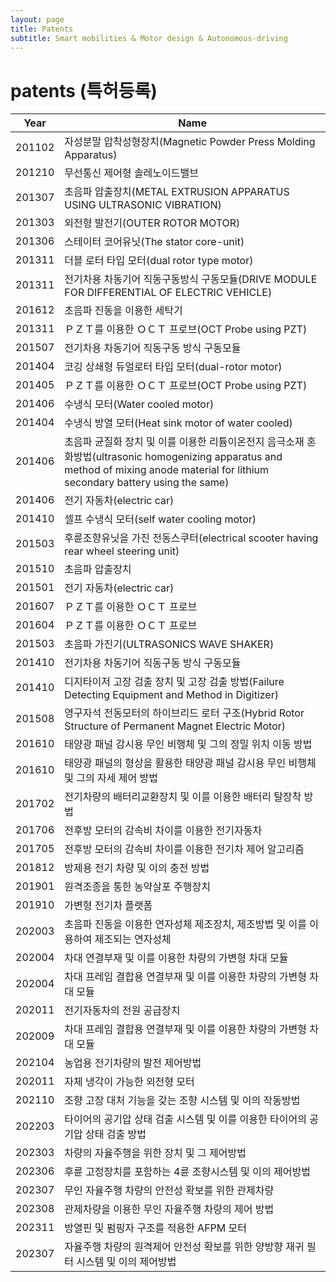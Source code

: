 ```yaml
---
layout: page
title: Patents
subtitle: Smart mobilities & Motor design & Autonomous-driving
---
```


# patents (특허등록)

| Year   | Name   |
| ------ | ------ |
|201102|	자성분말 압착성형장치(Magnetic Powder Press Molding Apparatus)|
|201210|	무선통신 제어형 솔레노이드밸브|
|201307|	초음파 압출장치(METAL EXTRUSION APPARATUS USING ULTRASONIC VIBRATION)|
|201303|	외전형 발전기(OUTER ROTOR MOTOR)|
|201306|	스테이터 코어유닛(The stator core-unit)|
|201311|	더블 로터 타입 모터(dual rotor type motor)|
|201311|	전기차용 차동기어 직동구동방식 구동모듈(DRIVE MODULE FOR DIFFERENTIAL OF ELECTRIC VEHICLE)|
|201612|	초음파 진동을 이용한 세탁기|
|201311|	ＰＺＴ를 이용한 ＯＣＴ 프로브(OCT Probe using PZT)|
|201507|	전기차용 차동기어 직동구동 방식 구동모듈|
|201404|	코깅 상쇄형 듀얼로터 타입 모터(dual-rotor motor)|
|201405|	ＰＺＴ를 이용한 ＯＣＴ 프로브(OCT Probe using PZT)|
|201406|	수냉식 모터(Water cooled motor)|
|201404|	수냉식 방열 모터(Heat sink motor of water cooled)|
|201406|	초음파 균질화 장치 및 이를 이용한 리튬이온전지 음극소재 혼화방법(ultrasonic homogenizing apparatus and method of  mixing anode material for lithium secondary battery  using the same)|
|201406|	전기 자동차(electric car)|
|201410|	셀프 수냉식 모터(self water cooling motor)|
|201503|	후륜조향유닛을 가진 전동스쿠터(electrical scooter having rear wheel steering unit)|
|201510|	초음파 압출장치|
|201501|	전기 자동차(electric car)|
|201607|	ＰＺＴ를 이용한 ＯＣＴ 프로브|
|201604|	ＰＺＴ를 이용한 ＯＣＴ 프로브|
|201503|	초음파 가진기(ULTRASONICS WAVE SHAKER)|
|201410|	전기차용 차동기어 직동구동 방식 구동모듈|
|201410|	디지타이저 고장 검출 장치 및 고장 검출 방법(Failure Detecting Equipment and Method in Digitizer)|
|201508|	영구자석 전동모터의 하이브리드 로터 구조(Hybrid Rotor Structure of Permanent Magnet Electric  Motor)|
|201610|	태양광 패널 감시용 무인 비행체 및 그의 정밀 위치 이동 방법 |
|201610|	태양광 패널의 형상을 활용한 태양광 패널 감시용 무인 비행체 및 그의 자세 제어 방법 |
|201702|	전기차량의 배터리교환장치 및 이를 이용한 배터리 탈장착 방법|
|201706|	전후방 모터의 감속비 차이를 이용한 전기자동차|
|201705|	전후방 모터의 감속비 차이를 이용한 전기차 제어 알고리즘|
|201812|	방제용 전기 차량 및 이의 충전 방법|
|201901|	원격조종을 통한 농약살포 주행장치|
|201910|	가변형 전기차 플랫폼 |
|202003|	초음파 진동을 이용한 연자성체 제조장치, 제조방법 및 이를 이용하여 제조되는 연자성체|
|202004|	차대 연결부재 및 이를 이용한 차량의 가변형 차대 모듈|
|202004|	차대 프레임 결합용 연결부재 및 이를 이용한 차량의 가변형 차대 모듈|
|202011|	전기자동차의 전원 공급장치|
|202009|	차대 프레임 결합용 연결부재 및 이를 이용한 차량의 가변형 차대 모듈 |
|202104|	농업용 전기차량의 발전 제어방법|
|202011|	자체 냉각이 가능한 외전형 모터|
|202110|	조향 고장 대처 기능을 갖는 조향 시스템 및 이의 작동방법|
|202203|	타이어의 공기압 상태 검출 시스템 및 이를 이용한 타이어의 공기압 상태 검출 방법|
|202303|	차량의 자율주행을 위한 장치 및 그 제어방법|
|202306|	후륜 고정장치를 포함하는 4륜 조향시스템 및 이의 제어방법|
|202307|	무인 자율주행 차량의 안전성 확보를 위한 관제차량|
|202308|	관제차량을 이용한 무인 자율주행 차량의 제어 방법|
|202311|	방열핀 및 펌핑자 구조를 적용한 AFPM 모터|
|202307|	자율주행 차량의 원격제어 안전성 확보를 위한 양방향 재귀 필터 시스템 및 이의 제어방법|
